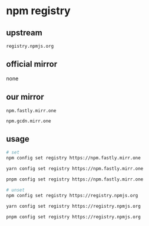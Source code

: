 # npm registry

## upstream

`registry.npmjs.org`

## official mirror

none

## our mirror

`npm.fastly.mirr.one`

`npm.gcdn.mirr.one`

## usage

```sh
# set
npm config set registry https://npm.fastly.mirr.one

yarn config set registry https://npm.fastly.mirr.one

pnpm config set registry https://npm.fastly.mirr.one

# unset
npm config set registry https://registry.npmjs.org

yarn config set registry https://registry.npmjs.org

pnpm config set registry https://registry.npmjs.org
```

